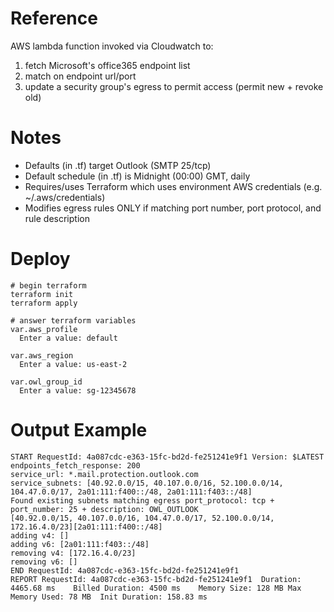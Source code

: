 # Reference
AWS lambda function invoked via Cloudwatch to:
1. fetch Microsoft's office365 endpoint list
2. match on endpoint url/port
3. update a security group's egress to permit access (permit new + revoke old)

# Notes
- Defaults (in .tf) target Outlook (SMTP 25/tcp)
- Default schedule (in .tf) is Midnight (00:00) GMT, daily
- Requires/uses Terraform which uses environment AWS credentials (e.g. ~/.aws/credentials)
- Modifies egress rules ONLY if matching port number, port protocol, and rule description

# Deploy
```
# begin terraform
terraform init
terraform apply

# answer terraform variables
var.aws_profile
  Enter a value: default

var.aws_region
  Enter a value: us-east-2

var.owl_group_id
  Enter a value: sg-12345678
```

# Output Example
```
START RequestId: 4a087cdc-e363-15fc-bd2d-fe251241e9f1 Version: $LATEST
endpoints_fetch_response: 200
service_url: *.mail.protection.outlook.com
service_subnets: [40.92.0.0/15, 40.107.0.0/16, 52.100.0.0/14, 104.47.0.0/17, 2a01:111:f400::/48, 2a01:111:f403::/48]
Found existing subnets matching egress port_protocol: tcp + port_number: 25 + description: OWL_OUTLOOK
[40.92.0.0/15, 40.107.0.0/16, 104.47.0.0/17, 52.100.0.0/14, 172.16.4.0/23][2a01:111:f400::/48]
adding v4: []
adding v6: [2a01:111:f403::/48]
removing v4: [172.16.4.0/23]
removing v6: []
END RequestId: 4a087cdc-e363-15fc-bd2d-fe251241e9f1
REPORT RequestId: 4a087cdc-e363-15fc-bd2d-fe251241e9f1	Duration: 4465.68 ms	Billed Duration: 4500 ms	Memory Size: 128 MB	Max Memory Used: 78 MB	Init Duration: 158.83 ms	
```
